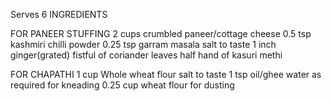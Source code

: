 Serves 6
INGREDIENTS
  
 FOR PANEER STUFFING 
  2 cups crumbled paneer/cottage cheese
  0.5 tsp kashmiri chilli powder
  0.25 tsp garram masala
  salt to taste
  1 inch ginger(grated)
  fistful of coriander leaves
  half hand of kasuri methi
  
 FOR CHAPATHI
  1 cup Whole wheat flour
  salt to taste
  1 tsp oil/ghee
  water as required for kneading
  0.25 cup wheat flour for dusting

  

